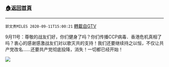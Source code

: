 ﻿###  [:house:返回首頁](https://github.com/ourhimalayas/txt)
---

`郭文贵MILES 2020-09-11T15:00:21` [轉載自GTV](https://gtv.org/web/#/UserInfo/5e596957357cc612d35a8044)

9月11号：尊敬的战友们好，你们健身了吗？你们传播CCP病毒．香港危机真相了吗？衷心的感谢感激战友们对以歌灭共的支持！我们还要继续持之以恒，不仅让共产党改名……还要共产党彻底投降，消失！一切都已经开始！

[![](https://filegroup.gtv.org/cdn-cgi/image/width=600/https://filegroup.gtv.org/group3/web/20200911/16/22/0/7c9d1fa9d3a8f30c445f82663483d49a.png)](https://filegroup.gtv.org/group3/default/20200911/15/00/0/3aff956ebfe0325a0699f75a4d31a849.MOV)